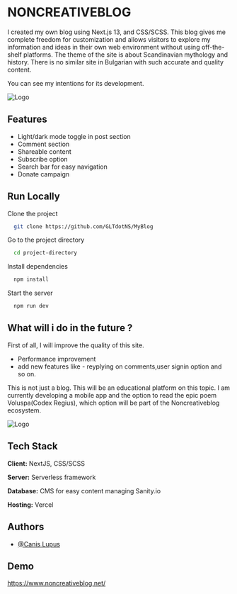 # NONCREATIVEBLOG


I created my own blog using Next.js 13, and CSS/SCSS. This blog gives me complete freedom for customization and allows visitors to explore my information and ideas in their own web environment without using off-the-shelf platforms.
The theme of the site is about Scandinavian mythology and history. There is no similar site in Bulgarian with such accurate and quality content. 

You can see my intentions for its development.


![Logo](https://i.ibb.co/Pt049yr/FullLogo.jpg)



## Features

- Light/dark mode toggle in post section
- Comment section
- Shareable content
- Subscribe option
- Search bar for easy navigation
- Donate campaign 



## Run Locally

Clone the project

```bash
  git clone https://github.com/GLTdotNS/MyBlog
```

Go to the project directory

```bash
  cd project-directory
```

Install dependencies

```bash
  npm install
```

Start the server

```bash
  npm run dev
```


## What will i do in the future ?

First of all, I will improve the quality of this site.

- Performance improvement
- add new features like - reyplying on comments,user signin option and so on.

This is not just a blog. This will be an educational platform on this topic. I am currently developing a mobile app and the option to read the epic poem Voluspa(Codex Regius), which option will be part of the Noncreativeblog ecosystem.

![Logo](https://media.canva.com/1/image-resize/1/681_700_100_PNG_F/czM6Ly9tZWRpYS1wcml2YXRlLmNhbnZhLmNvbS9GcWUtZy9NQUYyV0NGcWUtZy8xL3AucG5n?osig=AAAAAAAAAAAAAAAAAAAAALi4duOw0SQwfzGwKZPYJoTHikhnlhVv9td95Wn6nHCA&exp=1703705045&x-canva-quality=screen&csig=AAAAAAAAAAAAAAAAAAAAAAzvtHKJZdKrXpkiNd34jJrPSWoAmQX0Zm2yx4HGkFKr)

## Tech Stack

**Client:** NextJS, CSS/SCSS

**Server:** Serverless framework

**Database:** CMS for easy content managing Sanity.io

**Hosting:** Vercel

## Authors

- [@Canis Lupus](https://github.com/GLTdotNS)

## Demo

https://www.noncreativeblog.net/
